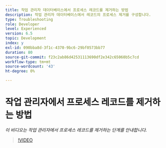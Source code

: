 ```yaml
---
title: 작업 관리자 데이터베이스에서 프로세스 레코드를 제거하는 방법
description: 작업 관리자 데이터베이스에서 레코드의 프로세스 제거를 구성합니다.
type: Troubleshooting
role: Developer
level: Experienced
version: 6.5
topic: Development
index: y
exl-id: 090bba8d-3f1c-4370-9bc6-29bf0573bb77
duration: 80
source-git-commit: f23c2ab86d42531113690df2e342c65060b5c7cd
workflow-type: tm+mt
source-wordcount: '43'
ht-degree: 0%

---
```


# 작업 관리자에서 프로세스 레코드를 제거하는 방법

*이 비디오는 작업 관리자에서 프로세스 레코드를 제거하는 단계를 안내합니다.*

>[!VIDEO](https://video.tv.adobe.com/v/335577?quality=12&learn=on)
